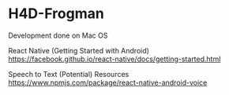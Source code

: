# H4D-Frogman

Development done on Mac OS

React Native (Getting Started with Android)
https://facebook.github.io/react-native/docs/getting-started.html

Speech to Text (Potential) Resources
https://www.npmjs.com/package/react-native-android-voice
